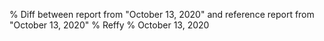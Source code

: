 % Diff between report from "October 13, 2020" and reference report from "October 13, 2020"
% Reffy
% October 13, 2020

